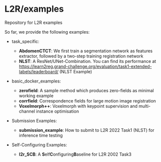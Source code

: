
# L2R/examples

Repository for L2R examples

So far, we provide the following examples:

* task_specific:
  - **AbdomenCTCT**: We first train a segmentation network as features extractor, followed by a two-step training registration network
  - **NLST**: A ResNet/UNet-Combination. You can find its performance at https://learn2reg.grand-challenge.org/evaluation/task1-extended-labels/leaderboard/ (NLST Example)

* basic_docker_examples:
  - **zerofield**: A sample method which produces zero-fields as minimal working example
  - **corrfield**: Correspondence fields for large motion image registration
  - **Voxelmorph++**: Voxelmorph with keypoint supervision and multi-channel instance optimisation

* Submission Examples:
  - **submission_example**: How to submit to L2R 2022 Task1 (NLST) for inference time testing

* Self-Configuring Examples:
  - **l2r_SCB**: A **S**elf**C**onfiguring**B**aseline for L2R 2002 Task3 
